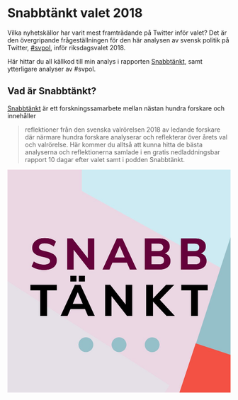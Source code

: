 # Snabbtänkt valet 2018 

Vilka nyhetskällor har varit mest framträdande på Twitter inför valet? Det är den övergripande frågeställningen för den här analysen av svensk politik på Twitter, [#svpol](https://twitter.com/search?q=%23svpol&src=tyah), inför riksdagsvalet 2018.

Här hittar du all källkod till min analys i rapporten [Snabbtänkt](https://www.snabbtankt.se/), samt ytterligare analyser av #svpol.

## Vad är Snabbtänkt?

[Snabbtänkt](https://www.snabbtankt.se/) är ett forskningssamarbete mellan nästan hundra forskare och innehåller

> reflektioner från den svenska valrörelsen 2018 av ledande forskare där närmare hundra forskare analyserar och reflekterar över årets val och valrörelse. Här kommer du alltså att kunna hitta de bästa analyserna och reflektionerna samlade i en gratis nedladdningsbar rapport 10 dagar efter valet samt i podden Snabbtänkt.

![Snabbtänkt logo.](snabbtankt-logo.jpg)
